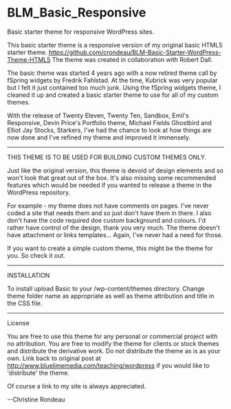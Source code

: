 BLM_Basic_Responsive
====================

Basic starter theme for responsive WordPress sites. 

This basic starter theme is a responsive version of my original basic HTML5 starter theme. 
https://github.com/crondeau/BLM-Basic-Starter-WordPress-Theme-HTML5
The theme was created in collaboration with Robert Dall.

The basic theme was started 4 years ago with a now retired theme call by fSpring widgets by Fredrik Fahlstad.
At the time, Kubrick was very popular but I felt it just contained too much junk.
Using the fSpring widgets theme, I cleaned it up and created a basic starter theme to use for all of my custom themes.

With the release of Twenty Eleven, Twenty Ten, Sandbox, Emil's Responsive, Devin Price's Portfolio theme, Michael Fields Ghostbird and Elliot Jay Stocks, Starkers, I've had the chance to look at how things are now done and I've refined my theme and improved it immensely.

--------------------------------------------------------

THIS THEME IS TO BE USED FOR BUILDING CUSTOM THEMES ONLY.

Just like the original version, this theme is devoid of design elements and so won't look that great out of the box.
It's also missing some recommended features which would be needed if you wanted to release a theme in the WordPress repository.

For example - my theme does not have comments on pages. I've never coded a site that needs them and so just don't have them in there.
I also don't have the code required doe custom background and colours. I'd rather have control of the design, thank you very much.
The theme doesn't have attachment or links templates... Again, I've never had a need for those.

If you want to create a simple custom theme, this might be the theme for you.
So check it out.
 

----------
INSTALLATION

To install upload Basic to your /wp-content/themes directory. Change theme folder name as appropriate as well as theme attribution and title in the CSS file.

----------
License

You are free to use this theme for any personal or commercial project with no attribution. 
You are free to modify the theme for clients or stock themes and distribute the derivative work. 
Do not distribute the theme as is as your own. 
Link back to original post at http://www.bluelimemedia.com/teaching/wordpress if you would like to 'distribute' the theme.

Of course a link to my site is always appreciated.

--Christine Rondeau